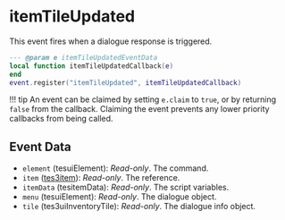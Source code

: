# itemTileUpdated

This event fires when a dialogue response is triggered.

```lua
--- @param e itemTileUpdatedEventData
local function itemTileUpdatedCallback(e)
end
event.register("itemTileUpdated", itemTileUpdatedCallback)
```

!!! tip
	An event can be claimed by setting `e.claim` to `true`, or by returning `false` from the callback. Claiming the event prevents any lower priority callbacks from being called.

## Event Data

* `element` (tesuiElement): *Read-only*. The command.
* `item` ([tes3item](../../types/tes3item)): *Read-only*. The reference.
* `itemData` (tesitemData): *Read-only*. The script variables.
* `menu` (tesuiElement): *Read-only*. The dialogue object.
* `tile` (tes3uiInventoryTile): *Read-only*. The dialogue info object.

